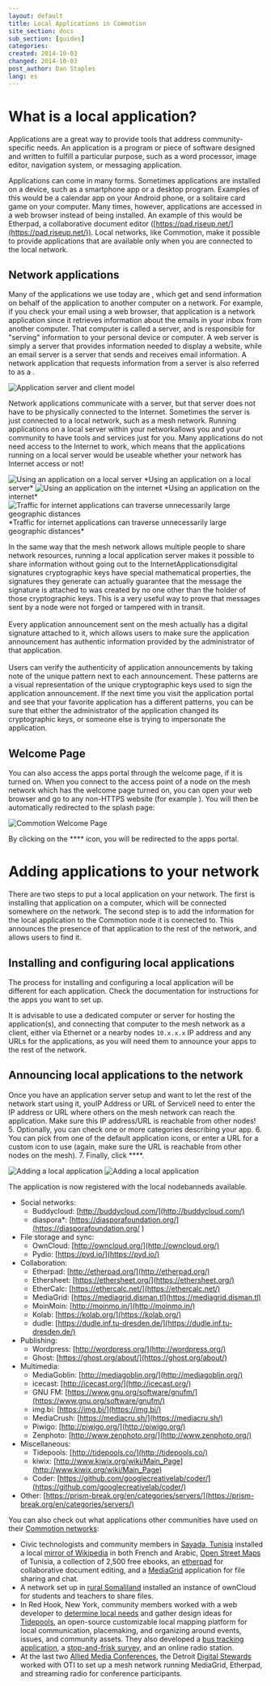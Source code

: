 ```yaml
---
layout: default
title: Local Applications in Commotion
site_section: docs
sub_section: [guides]
categories:
created: 2014-10-03
changed: 2014-10-03
post_author: Dan Staples
lang: es
---
```


What is a local application?
============================
Applications are a great way to provide tools that address community-specific needs. An application is a program or piece of software designed and written to fulfill a particular purpose, such as a word processor, image editor, navigation system, or messaging application.

Applications can come in many forms. Sometimes applications are installed on a device, such as a smartphone app or a desktop program. Examples of this would be a calendar app on your Android phone, or a solitaire card game on your computer. Many times, however, applications are accessed in a web browser instead of being installed. An example of this would be Etherpad, a collaborative document editor ([https://pad.riseup.net/](https://pad.riseup.net/)). Local networks, like Commotion, make it possible to provide applications that are available only when you are connected to the local network.

Network applications
--------------------
Many of the applications we use today are , which get and send information on behalf of the application to another computer on a network. For example,
if you check your email using a web browser, that application is a network application since it retrieves information about the emails in your inbox from another computer. That computer is called a server, and is responsible for "serving" information to your personal device or computer. A web server is simply a server that provides information needed to display a website, while an email server is a server that sends and receives email information. A network application that requests information from a server is also referred to as a .

<img alt="Application server and client model" src="/files/CCK_Networking_Basics_Client_server_diagram.png" class="img-responsive">

Network applications communicate with a server, but that server does not have to be physically connected to the Internet. Sometimes the server is just connected to a local network, such as a mesh network. Running applications on a local server within your networkallows you and your community to have tools and services just for you. Many applications do not need access to the Internet to work, which means that the applications running on a local server would be useable whether your network has Internet access or not!

<img title="Using an application on a local server" src="/files/GuidesHowtos_LocalApps_local.png"  class="img-responsive" />
*Using an application on a local server*

<img title="Using an application on the internet" src="/files/GuidesHowtos_LocalApps_internet.png"  class="img-responsive" />
*Using an application on the internet*

<img title="Traffic for internet applications can traverse unnecessarily large geographic distances" src="/files/GuidesHowtos_LocalApps_geo.png"  class="img-responsive" />
*Traffic for internet applications can traverse unnecessarily large geographic distances*

In the same way that the mesh network allows multiple people to share network resources, running a local application server makes it possible to share information without going out to the InternetApplicationsdigital signatures cryptographic keys have special mathematical properties, the signatures they generate can actually guarantee that the message the signature is attached to was created by no one other than the holder of those cryptographic keys. This is a very useful way to prove that messages sent by a node were not forged or tampered with in transit.
<br /><br />
Every application announcement sent on the mesh actually has a digital signature attached to it, which allows users to make sure the application announcement has authentic information provided by the administrator of that application.
<br /><br />
Users can verify the authenticity of application announcements by taking note of the unique pattern next to each announcement. These patterns are a visual representation of the unique cryptographic keys used to sign the application announcement. If the next time you visit the application portal and see that your favorite application has a different patterns, you can be sure that either the administrator of the application changed its cryptographic keys, or someone else is trying to impersonate the application.
</div>

Welcome Page
------------
You can also access the apps portal through the welcome page, if it is turned on. When you connect to the access point of a node on the mesh network which has the welcome page turned on, you can open your web browser and go to any non-HTTPS website (for example ). You will then be automatically redirected to the splash page:

<img alt="Commotion Welcome Page" src="/files/GuidesHowtos_LocalApps_WelcomePage.png"  class="img-responsive">

By clicking on the **** icon, you will be redirected to the apps portal.

Adding applications to your network
===================================
There are two steps to put a local application on your network. The first is installing that application on a computer, which will be connected somewhere on the network. The second step is to add the information for the local application to the Commotion node it is connected to. This announces the presence of that application to the rest of the network, and allows users to find it.

Installing and configuring local applications
---------------------------------------------
The process for installing and configuring a local application will be different for each application. Check the documentation for instructions for the apps you want to set up.

It is advisable to use a dedicated computer or server for hosting the application(s), and connecting that computer to the mesh network as a client, either via Ethernet or a nearby nodes `10.x.x.x` IP address and any URLs for the applications, as you will need them to announce your apps to the rest of the network.

Announcing local applications to the network
--------------------------------------------
Once you have an application server setup and want to let the rest of the network start using it, youIP Address or URL of Servicell need to enter the IP address or URL where others on the mesh network can reach the application. Make sure this IP address/URL is reachable from other nodes!
5. Optionally, you can check one or more categories describing your app.
6. You can pick from one of the default application icons, or enter a URL for a custom icon to use (again, make sure the URL is reachable from other nodes on the mesh).
7. Finally, click ****.

<img alt="Adding a local application" src="/files/GuidesHowtos_LocalApps_AddApp1.png" class="img-responsive">

<img alt="Adding a local application" src="/files/GuidesHowtos_LocalApps_AddApp2.png" class="img-responsive">

The application is now registered with the local nodebanneds available.

* Social networks:
   * Buddycloud: [http://buddycloud.com/](http://buddycloud.com/)
   * diaspora*: [https://diasporafoundation.org/](https://diasporafoundation.org/ )
* File storage and sync:
   * OwnCloud: [http://owncloud.org/](http://owncloud.org/)
   * Pydio: [https://pyd.io/](https://pyd.io/)
* Collaboration:
   * Etherpad: [http://etherpad.org/](http://etherpad.org/)
   * Ethersheet: [https://ethersheet.org/](https://ethersheet.org/)
   * EtherCalc: [https://ethercalc.net/](https://ethercalc.net/)
   * MediaGrid: [https://mediagrid.disman.tl](https://mediagrid.disman.tl)
   * MoinMoin: [http://moinmo.in/](http://moinmo.in/)
   * Kolab: [https://kolab.org/](https://kolab.org/)
   * dudle: [https://dudle.inf.tu-dresden.de/](https://dudle.inf.tu-dresden.de/)
* Publishing:
   * Wordpress: [http://wordpress.org/](http://wordpress.org/)
   * Ghost: [https://ghost.org/about/](https://ghost.org/about/)
* Multimedia:
   * MediaGoblin: [http://mediagoblin.org/](http://mediagoblin.org/)
   * icecast: [http://icecast.org/](http://icecast.org/)
   * GNU FM: [https://www.gnu.org/software/gnufm/](https://www.gnu.org/software/gnufm/)
   * img.bi: [https://img.bi/](https://img.bi/)
   * MediaCrush: [https://mediacru.sh/](https://mediacru.sh/)
   * Piwigo: [http://piwigo.org/](http://piwigo.org/)
   * Zenphoto: [http://www.zenphoto.org/](http://www.zenphoto.org/)
* Miscellaneous:
   * Tidepools: [http://tidepools.co/](http://tidepools.co/)
   * kiwix: [http://www.kiwix.org/wiki/Main_Page](http://www.kiwix.org/wiki/Main_Page)
   * Coder: [https://github.com/googlecreativelab/coder/](https://github.com/googlecreativelab/coder/)
* Other: [https://prism-break.org/en/categories/servers/](https://prism-break.org/en/categories/servers/)

You can also check out what applications other communities have used on their [Commotion networks](https://commotionwireless.net/about/where-its-used/):

* Civic technologists and community members in [Sayada, Tunisia](https://commotionwireless.net/files/posts/041814-Case-Study-Sayada.pdf) installed a local [mirror of Wikipedia](http://www.kiwix.org/wiki/Main_Page) in both French and Arabic, [Open Street Maps](http://www.openstreetmap.org/) of Tunisia, a collection of 2,500 free ebooks, an [etherpad](http://etherpad.org/) for collaborative document editing, and a [MediaGrid](https://mediagrid.disman.tl) application for file sharing and chat.
* A network set up in [rural Somaliland](https://commotionwireless.net/blog/2013/12/12/building-mesh-network-rural-somaliland/) installed an instance of ownCloud for students and teachers to share files.
* In Red Hook, New York, community members worked with a web developer to [determine local needs](https://commotionwireless.net/blog/2013/02/02/case-study-red-hook-initiative-wifi-tidepools/) and gather design ideas for [Tidepools](http://tidepools.co/), an open-source customizable local mapping platform for local communication, placemaking, and organizing around events, issues, and community assets. They also developed a [bus tracking application](http://rhiwifi.co/bus), a [stop-and-frisk survey](http://rhiwifi.co/stopfrisk), and an online radio station.
* At the last two [Allied Media Conferences](https://commotionwireless.net/blog/2014/08/06/amc-magicnet-2014/), the Detroit [Digital Stewards](https://commotionwireless.net/blog/2014/04/18/digital-stewardship-and-your-community/) worked with OTI to set up a mesh network running MediaGrid, Etherpad, and streaming radio for conference participants.
